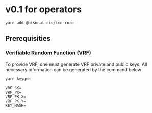 # v0.1 for operators

```
yarn add @bisonai-cic/icn-core
```

## Prerequisities

### Verifiable Random Function (VRF)

To provide VRF, one must generate VRF private and public keys.
All necessary information can be generated by the command below

```
yarn keygen
```

```
VRF_SK=
VRF_PK=
VRF_PK_X=
VRF_PK_Y=
KEY_HASH=
```
